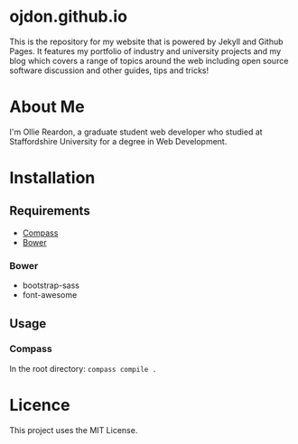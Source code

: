 ojdon.github.io
===============
This is the repository for my website that is powered by Jekyll and Github Pages. It features my portfolio of industry and university projects and my blog which covers a range of topics around the web including open source software discussion and other guides, tips and tricks!

# About Me
I'm Ollie Reardon, a graduate student web developer who studied at Staffordshire University for a degree in Web Development.

# Installation
## Requirements

* [Compass](http://compass-style.org/install/)
* [Bower](http://bower.io/)

### Bower 
* bootstrap-sass
* font-awesome

## Usage
### Compass
In the root directory:
`compass compile .` 

# Licence
This project uses the MIT License.
